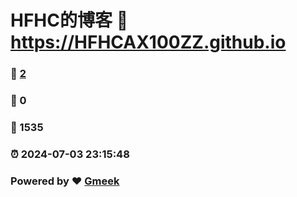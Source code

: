 # HFHC的博客 :link: https://HFHCAX100ZZ.github.io 
### :page_facing_up: [2](https://HFHCAX100ZZ.github.io/tag.html) 
### :speech_balloon: 0 
### :hibiscus: 1535 
### :alarm_clock: 2024-07-03 23:15:48 
### Powered by :heart: [Gmeek](https://github.com/Meekdai/Gmeek)
